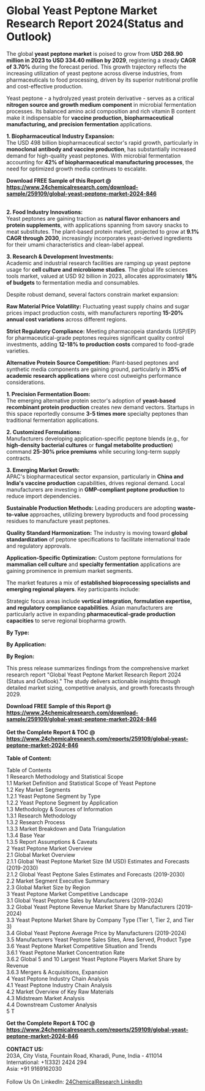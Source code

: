 <h1>Global Yeast Peptone Market Research Report 2024(Status and Outlook)</h1><p>The global <strong>yeast peptone market</strong> is poised to grow from <strong>USD 268.90 million in 2023 to USD 334.40 million by 2029</strong>, registering a steady <strong>CAGR of 3.70%</strong> during the forecast period. This growth trajectory reflects the increasing utilization of yeast peptone across diverse industries, from pharmaceuticals to food processing, driven by its superior nutritional profile and cost-effective production.</p><p>Yeast peptone - a hydrolyzed yeast protein derivative - serves as a critical <strong>nitrogen source and growth medium component</strong> in microbial fermentation processes. Its balanced amino acid composition and rich vitamin B content make it indispensable for <strong>vaccine production, biopharmaceutical manufacturing, and precision fermentation</strong> applications.</p><p><strong>1. Biopharmaceutical Industry Expansion:</strong><br>
The USD 498 billion biopharmaceutical sector's rapid growth, particularly in <strong>monoclonal antibody and vaccine production</strong>, has substantially increased demand for high-quality yeast peptones. With microbial fermentation accounting for <strong>42% of biopharmaceutical manufacturing processes</strong>, the need for optimized growth media continues to escalate.</p><div><b>Download FREE Sample of this Report @ 
            <a href="https://www.24chemicalresearch.com/download-sample/259109/global-yeast-peptone-market-2024-846">
            https://www.24chemicalresearch.com/download-sample/259109/global-yeast-peptone-market-2024-846</a></b></div><br><p><strong>2. Food Industry Innovations:</strong><br>
Yeast peptones are gaining traction as <strong>natural flavor enhancers and protein supplements</strong>, with applications spanning from savory snacks to meat substitutes. The plant-based protein market, projected to grow at <strong>9.1% CAGR through 2030</strong>, increasingly incorporates yeast-derived ingredients for their umami characteristics and clean-label appeal.</p><p><strong>3. Research &amp; Development Investments:</strong><br>
Academic and industrial research facilities are ramping up yeast peptone usage for <strong>cell culture and microbiome studies</strong>. The global life sciences tools market, valued at USD 92 billion in 2023, allocates approximately <strong>18% of budgets</strong> to fermentation media and consumables.</p><p>Despite robust demand, several factors constrain market expansion:</p><p><strong>Raw Material Price Volatility:</strong> Fluctuating yeast supply chains and sugar prices impact production costs, with manufacturers reporting <strong>15-20% annual cost variations</strong> across different regions.</p><p><strong>Strict Regulatory Compliance:</strong> Meeting pharmacopeia standards (USP/EP) for pharmaceutical-grade peptones requires significant quality control investments, adding <strong>12-18% to production costs</strong> compared to food-grade varieties.</p><p><strong>Alternative Protein Source Competition:</strong> Plant-based peptones and synthetic media components are gaining ground, particularly in <strong>35% of academic research applications</strong> where cost outweighs performance considerations.</p><p><strong>1. Precision Fermentation Boom:</strong><br>
The emerging alternative protein sector's adoption of <strong>yeast-based recombinant protein production</strong> creates new demand vectors. Startups in this space reportedly consume <strong>3-5 times more</strong> specialty peptones than traditional fermentation applications.</p><p><strong>2. Customized Formulations:</strong><br>
Manufacturers developing application-specific peptone blends (e.g., for <strong>high-density bacterial cultures</strong> or <strong>fungal metabolite production</strong>) command <strong>25-30% price premiums</strong> while securing long-term supply contracts.</p><p><strong>3. Emerging Market Growth:</strong><br>
APAC's biopharmaceutical sector expansion, particularly in <strong>China and India's vaccine production</strong> capabilities, drives regional demand. Local manufacturers are investing in <strong>GMP-compliant peptone production</strong> to reduce import dependencies.</p><p><strong>Sustainable Production Methods:</strong> Leading producers are adopting <strong>waste-to-value</strong> approaches, utilizing brewery byproducts and food processing residues to manufacture yeast peptones.</p><p><strong>Quality Standard Harmonization:</strong> The industry is moving toward <strong>global standardization</strong> of peptone specifications to facilitate international trade and regulatory approvals.</p><p><strong>Application-Specific Optimization:</strong> Custom peptone formulations for <strong>mammalian cell culture</strong> and <strong>specialty fermentation</strong> applications are gaining prominence in premium market segments.</p><p>The market features a mix of <strong>established bioprocessing specialists and emerging regional players</strong>. Key participants include:</p><p>Strategic focus areas include <strong>vertical integration, formulation expertise, and regulatory compliance capabilities</strong>. Asian manufacturers are particularly active in expanding <strong>pharmaceutical-grade production capacities</strong> to serve regional biopharma growth.</p><p><strong>By Type:</strong></p><p><strong>By Application:</strong></p><p><strong>By Region:</strong></p><p>This press release summarizes findings from the comprehensive market research report "Global Yeast Peptone Market Research Report 2024 (Status and Outlook)." The study delivers actionable insights through detailed market sizing, competitive analysis, and growth forecasts through 2029.</p><div><b>Download FREE Sample of this Report @ 
            <a href="https://www.24chemicalresearch.com/download-sample/259109/global-yeast-peptone-market-2024-846">
            https://www.24chemicalresearch.com/download-sample/259109/global-yeast-peptone-market-2024-846</a></b></div><br><div><b>Get the Complete Report & TOC @ 
            <a href="https://www.24chemicalresearch.com/reports/259109/global-yeast-peptone-market-2024-846">
            https://www.24chemicalresearch.com/reports/259109/global-yeast-peptone-market-2024-846</a></b></div><br>
            <b>Table of Content:</b><p>Table of Contents<br />
1 Research Methodology and Statistical Scope<br />
1.1 Market Definition and Statistical Scope of Yeast Peptone<br />
1.2 Key Market Segments<br />
1.2.1 Yeast Peptone Segment by Type<br />
1.2.2 Yeast Peptone Segment by Application<br />
1.3 Methodology & Sources of Information<br />
1.3.1 Research Methodology<br />
1.3.2 Research Process<br />
1.3.3 Market Breakdown and Data Triangulation<br />
1.3.4 Base Year<br />
1.3.5 Report Assumptions & Caveats<br />
2 Yeast Peptone Market Overview<br />
2.1 Global Market Overview<br />
2.1.1 Global Yeast Peptone Market Size (M USD) Estimates and Forecasts (2019-2030)<br />
2.1.2 Global Yeast Peptone Sales Estimates and Forecasts (2019-2030)<br />
2.2 Market Segment Executive Summary<br />
2.3 Global Market Size by Region<br />
3 Yeast Peptone Market Competitive Landscape<br />
3.1 Global Yeast Peptone Sales by Manufacturers (2019-2024)<br />
3.2 Global Yeast Peptone Revenue Market Share by Manufacturers (2019-2024)<br />
3.3 Yeast Peptone Market Share by Company Type (Tier 1, Tier 2, and Tier 3)<br />
3.4 Global Yeast Peptone Average Price by Manufacturers (2019-2024)<br />
3.5 Manufacturers Yeast Peptone Sales Sites, Area Served, Product Type<br />
3.6 Yeast Peptone Market Competitive Situation and Trends<br />
3.6.1 Yeast Peptone Market Concentration Rate<br />
3.6.2 Global 5 and 10 Largest Yeast Peptone Players Market Share by Revenue<br />
3.6.3 Mergers & Acquisitions, Expansion<br />
4 Yeast Peptone Industry Chain Analysis<br />
4.1 Yeast Peptone Industry Chain Analysis<br />
4.2 Market Overview of Key Raw Materials<br />
4.3 Midstream Market Analysis<br />
4.4 Downstream Customer Analysis<br />
5 T</p><div><b>Get the Complete Report & TOC @ 
            <a href="https://www.24chemicalresearch.com/reports/259109/global-yeast-peptone-market-2024-846">
            https://www.24chemicalresearch.com/reports/259109/global-yeast-peptone-market-2024-846</a></b></div><br><b>CONTACT US:</b><br>
            203A, City Vista, Fountain Road, Kharadi, Pune, India - 411014<br>
            International: +1(332) 2424 294<br>
            Asia: +91 9169162030 <br><br>
            Follow Us On LinkedIn: <a href="https://www.linkedin.com/company/24chemicalresearch/">24ChemicalResearch LinkedIn</a>